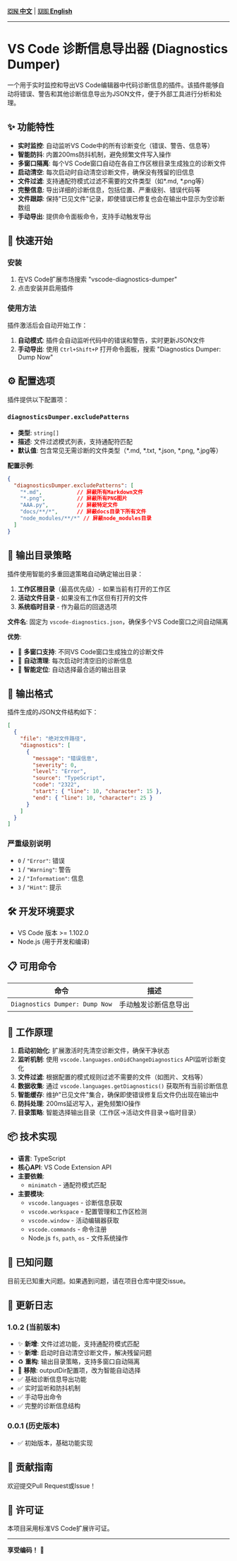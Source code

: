 <!-- 语言选择 / Language Selection -->
**[🇨🇳 中文](README.md)** | **[🇺🇸 English](README_en.md)**

---

# VS Code 诊断信息导出器 (Diagnostics Dumper)

一个用于实时监控和导出VS Code编辑器中代码诊断信息的插件。该插件能够自动将错误、警告和其他诊断信息导出为JSON文件，便于外部工具进行分析和处理。

## ✨ 功能特性

- **实时监控**: 自动监听VS Code中的所有诊断变化（错误、警告、信息等）
- **智能防抖**: 内置200ms防抖机制，避免频繁文件写入操作
- **多窗口隔离**: 每个VS Code窗口自动在各自工作区根目录生成独立的诊断文件
- **启动清空**: 每次启动时自动清空诊断文件，确保没有残留的旧信息
- **文件过滤**: 支持通配符模式过滤不需要的文件类型（如*.md, *.png等）
- **完整信息**: 导出详细的诊断信息，包括位置、严重级别、错误代码等
- **文件跟踪**: 保持"已见文件"记录，即使错误已修复也会在输出中显示为空诊断数组
- **手动导出**: 提供命令面板命令，支持手动触发导出

## 🚀 快速开始

### 安装

1. 在VS Code扩展市场搜索 "vscode-diagnostics-dumper"
2. 点击安装并启用插件

### 使用方法

插件激活后会自动开始工作：

1. **自动模式**: 插件会自动监听代码中的错误和警告，实时更新JSON文件
2. **手动导出**: 使用 `Ctrl+Shift+P` 打开命令面板，搜索 "Diagnostics Dumper: Dump Now"

## ⚙️ 配置选项

插件提供以下配置项：

### `diagnosticsDumper.excludePatterns`

- **类型**: `string[]`
- **描述**: 文件过滤模式列表，支持通配符匹配
- **默认值**: 包含常见无需诊断的文件类型（*.md, *.txt, *.json, *.png, *.jpg等）

**配置示例**:

```json
{
  "diagnosticsDumper.excludePatterns": [
    "*.md",           // 屏蔽所有Markdown文件
    "*.png",          // 屏蔽所有PNG图片
    "AAA.py",         // 屏蔽特定文件
    "docs/**/*",      // 屏蔽docs目录下所有文件
    "node_modules/**/*" // 屏蔽node_modules目录
  ]
}
```

## 📁 输出目录策略

插件使用智能的多重回退策略自动确定输出目录：

1. **工作区根目录**（最高优先级）- 如果当前有打开的工作区
2. **活动文件目录** - 如果没有工作区但有打开的文件
3. **系统临时目录** - 作为最后的回退选项

**文件名**: 固定为 `vscode-diagnostics.json`，确保多个VS Code窗口之间自动隔离

**优势**:
- 🔄 **多窗口支持**: 不同VS Code窗口生成独立的诊断文件
- 🧹 **自动清理**: 每次启动时清空旧的诊断信息
- 📂 **智能定位**: 自动选择最合适的输出目录

## 📄 输出格式

插件生成的JSON文件结构如下：

```json
[
  {
    "file": "绝对文件路径",
    "diagnostics": [
      {
        "message": "错误信息",
        "severity": 0,
        "level": "Error",
        "source": "TypeScript",
        "code": "2322",
        "start": { "line": 10, "character": 15 },
        "end": { "line": 10, "character": 25 }
      }
    ]
  }
]
```

### 严重级别说明

- `0` / `"Error"`: 错误
- `1` / `"Warning"`: 警告  
- `2` / `"Information"`: 信息
- `3` / `"Hint"`: 提示

## 🛠️ 开发环境要求

- VS Code 版本 >= 1.102.0
- Node.js (用于开发和编译)

## 📋 可用命令

| 命令 | 描述 |
|------|------|
| `Diagnostics Dumper: Dump Now` | 手动触发诊断信息导出 |

## 🔧 工作原理

1. **启动初始化**: 扩展激活时先清空诊断文件，确保干净状态
2. **监听机制**: 使用 `vscode.languages.onDidChangeDiagnostics` API监听诊断变化
3. **文件过滤**: 根据配置的模式规则过滤不需要的文件（如图片、文档等）
4. **数据收集**: 通过 `vscode.languages.getDiagnostics()` 获取所有当前诊断信息
5. **智能缓存**: 维护"已见文件"集合，确保即使错误修复后文件仍出现在输出中
6. **防抖处理**: 200ms延迟写入，避免频繁IO操作
7. **目录策略**: 智能选择输出目录（工作区→活动文件目录→临时目录）

## 📦 技术实现

- **语言**: TypeScript
- **核心API**: VS Code Extension API
- **主要依赖**: 
  - `minimatch` - 通配符模式匹配
- **主要模块**:
  - `vscode.languages` - 诊断信息获取
  - `vscode.workspace` - 配置管理和工作区检测
  - `vscode.window` - 活动编辑器获取
  - `vscode.commands` - 命令注册
  - Node.js `fs`, `path`, `os` - 文件系统操作

## 🐛 已知问题

目前无已知重大问题。如果遇到问题，请在项目仓库中提交issue。

## 📝 更新日志

### 1.0.2 (当前版本)

- ✨ **新增**: 文件过滤功能，支持通配符模式匹配
- ✨ **新增**: 启动时自动清空诊断文件，解决残留问题  
- ♻️ **重构**: 输出目录策略，支持多窗口自动隔离
- 🔧 **移除**: outputDir配置项，改为智能自动选择
- ✅ 基础诊断信息导出功能
- ✅ 实时监听和防抖机制
- ✅ 手动导出命令
- ✅ 完整的诊断信息结构

### 0.0.1 (历史版本)

- ✅ 初始版本，基础功能实现

## 🤝 贡献指南

欢迎提交Pull Request或Issue！

## 📄 许可证

本项目采用标准VS Code扩展许可证。

---

**享受编码！** 🎉
